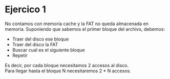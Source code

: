 # Ejercico 1
No contamos con memoria cache y la FAT no queda almacenada en memoria.
Suponiendo que sabemos el primer bloque del archivo, debemos:
- Traer del disco ese bloque
- Traer del disco la FAT
- Buscar cual es el siguiente bloque
- Repetir

Es decir, por cada bloque necesitamos 2 accesos al disco.  
Para llegar hasta el bloque N necesitaremos 2 * N accesos.